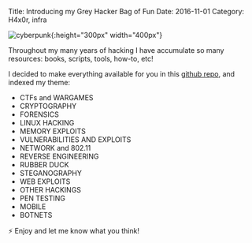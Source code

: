 Title: Introducing my Grey Hacker Bag of Fun
Date: 2016-11-01
Category: H4x0r, infra


![cyberpunk](./cyberpunk/19.jpg){:height="300px" width="400px"}

Throughout my many years of hacking I have accumulate so many resources: books, scripts, tools, how-to, etc!

I decided to make everything available for you in this [github repo](https://github.com/bt3gl/Gray-Hacker-Resources), and indexed my theme:

* CTFs and WARGAMES
* CRYPTOGRAPHY
* FORENSICS
* LINUX HACKING
* MEMORY EXPLOITS
* VULNERABILITIES AND EXPLOITS
* NETWORK and 802.11
* REVERSE ENGINEERING
* RUBBER DUCK
* STEGANOGRAPHY
* WEB EXPLOITS
* OTHER HACKINGS
* PEN TESTING
* MOBILE
* BOTNETS


⚡️ Enjoy and let me know what you think!






